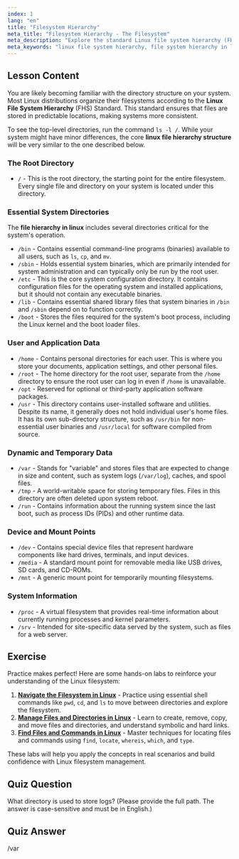 ```yaml
---
index: 1
lang: "en"
title: "Filesystem Hierarchy"
meta_title: "Filesystem Hierarchy - The Filesystem"
meta_description: "Explore the standard Linux file system hierarchy (FHS). This guide explains the purpose of key directories like /bin, /etc, /home, and /var, providing a clear overview of the file system hierarchy in Linux."
meta_keywords: "linux file system hierarchy, file system hierarchy in linux, linux file hierarchy structure, linux file hierarchy, FHS, linux directory structure"
---
```


## Lesson Content

You are likely becoming familiar with the directory structure on your system. Most Linux distributions organize their filesystems according to the **Linux File System Hierarchy** (FHS) Standard. This standard ensures that files are stored in predictable locations, making systems more consistent.

To see the top-level directories, run the command `ls -l /`. While your system might have minor differences, the core **linux file hierarchy structure** will be very similar to the one described below.

### The Root Directory

- `/` - This is the root directory, the starting point for the entire filesystem. Every single file and directory on your system is located under this directory.

### Essential System Directories

The **file hierarchy in linux** includes several directories critical for the system's operation.

- `/bin` - Contains essential command-line programs (binaries) available to all users, such as `ls`, `cp`, and `mv`.
- `/sbin` - Holds essential system binaries, which are primarily intended for system administration and can typically only be run by the root user.
- `/etc` - This is the core system configuration directory. It contains configuration files for the operating system and installed applications, but it should not contain any executable binaries.
- `/lib` - Contains essential shared library files that system binaries in `/bin` and `/sbin` depend on to function correctly.
- `/boot` - Stores the files required for the system's boot process, including the Linux kernel and the boot loader files.

### User and Application Data

- `/home` - Contains personal directories for each user. This is where you store your documents, application settings, and other personal files.
- `/root` - The home directory for the root user, separate from the `/home` directory to ensure the root user can log in even if `/home` is unavailable.
- `/opt` - Reserved for optional or third-party application software packages.
- `/usr` - This directory contains user-installed software and utilities. Despite its name, it generally does not hold individual user's home files. It has its own sub-directory structure, such as `/usr/bin` for non-essential user binaries and `/usr/local` for software compiled from source.

### Dynamic and Temporary Data

- `/var` - Stands for "variable" and stores files that are expected to change in size and content, such as system logs (`/var/log`), caches, and spool files.
- `/tmp` - A world-writable space for storing temporary files. Files in this directory are often deleted upon system reboot.
- `/run` - Contains information about the running system since the last boot, such as process IDs (PIDs) and other runtime data.

### Device and Mount Points

- `/dev` - Contains special device files that represent hardware components like hard drives, terminals, and input devices.
- `/media` - A standard mount point for removable media like USB drives, SD cards, and CD-ROMs.
- `/mnt` - A generic mount point for temporarily mounting filesystems.

### System Information

- `/proc` - A virtual filesystem that provides real-time information about currently running processes and kernel parameters.
- `/srv` - Intended for site-specific data served by the system, such as files for a web server.

## Exercise

Practice makes perfect! Here are some hands-on labs to reinforce your understanding of the Linux filesystem:

1. **[Navigate the Filesystem in Linux](https://labex.io/labs/comptia-navigate-the-filesystem-in-linux-590971)** - Practice using essential shell commands like `pwd`, `cd`, and `ls` to move between directories and explore the filesystem.
2. **[Manage Files and Directories in Linux](https://labex.io/labs/comptia-manage-files-and-directories-in-linux-590835)** - Learn to create, remove, copy, and move files and directories, and understand symbolic and hard links.
3. **[Find Files and Commands in Linux](https://labex.io/labs/comptia-find-files-and-commands-in-linux-590834)** - Master techniques for locating files and commands using `find`, `locate`, `whereis`, `which`, and `type`.

These labs will help you apply the concepts in real scenarios and build confidence with Linux filesystem management.

## Quiz Question

What directory is used to store logs? (Please provide the full path. The answer is case-sensitive and must be in English.)

## Quiz Answer

/var
